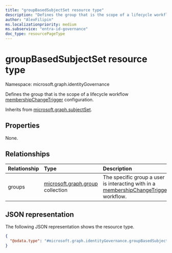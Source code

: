 ```yaml
---
title: "groupBasedSubjectSet resource type"
description: "Defines the group that is the scope of a lifecycle workflow membershipChangeTrigger configuration."
author: "AlexFilipin"
ms.localizationpriority: medium
ms.subservice: "entra-id-governance"
doc_type: resourcePageType
---
```


# groupBasedSubjectSet resource type

Namespace: microsoft.graph.identityGovernance

Defines the group that is the scope of a lifecycle workflow [membershipChangeTrigger](../resources/identitygovernance-membershipchangetrigger.md) configuration.

Inherits from [microsoft.graph.subjectSet](../resources/subjectset.md).

## Properties
None.

## Relationships
|Relationship|Type|Description|
|:---|:---|:---|
|groups|[microsoft.graph.group](../resources/group.md) collection|The specific group a user is interacting with in a [membershipChangeTrigger](identitygovernance-membershipchangetrigger.md) workflow.|

## JSON representation
The following JSON representation shows the resource type.
<!-- {
  "blockType": "resource",
  "@odata.type": "microsoft.graph.identityGovernance.groupBasedSubjectSet"
}
-->
``` json
{
  "@odata.type": "#microsoft.graph.identityGovernance.groupBasedSubjectSet"
}
```

